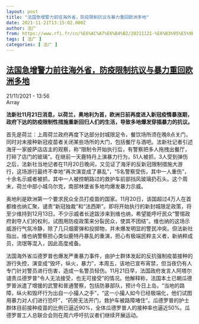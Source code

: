 ```yaml
---
layout: post
title: "法国急增警力前往海外省，防疫限制抗议与暴力重回欧洲多地"
date: 2021-11-21T13:15:02.000Z
author: 法广
from: https://www.rfi.fr/cn/%E6%AC%A7%E6%B4%B2/20211121-%E6%B3%95%E5%9B%BD%E6%80%A5%E5%A2%9E%E8%AD%A6%E5%8A%9B%E5%89%8D%E5%BE%80%E6%B5%B7%E5%A4%96%E7%9C%81%EF%BC%8C%E9%98%B2%E7%96%AB%E9%99%90%E5%88%B6%E6%8A%97%E8%AE%AE%E4%B8%8E%E6%9A%B4%E5%8A%9B%E9%87%8D%E5%9B%9E%E6%AC%A7%E6%B4%B2%E5%A4%9A%E5%9C%B0
tags: [ 法广 ]
categories: [ 法广 ]
---
```

<!--1637500502000-->
[法国急增警力前往海外省，防疫限制抗议与暴力重回欧洲多地](https://www.rfi.fr/cn/%E6%AC%A7%E6%B4%B2/20211121-%E6%B3%95%E5%9B%BD%E6%80%A5%E5%A2%9E%E8%AD%A6%E5%8A%9B%E5%89%8D%E5%BE%80%E6%B5%B7%E5%A4%96%E7%9C%81%EF%BC%8C%E9%98%B2%E7%96%AB%E9%99%90%E5%88%B6%E6%8A%97%E8%AE%AE%E4%B8%8E%E6%9A%B4%E5%8A%9B%E9%87%8D%E5%9B%9E%E6%AC%A7%E6%B4%B2%E5%A4%9A%E5%9C%B0)
------

<div>
<div>21/11/2021 - 13:56</div>Array<p><strong>                    法新社11月21日消息，以荷兰，奥地利为首，欧洲日前再度进入新冠疫情暴涨期，政府下达的防疫限制性措施重新回归人们的生活，导致多地爆发穿插暴力的抗议。                </strong></p><div >                    <p>首先是荷兰：上周荷兰政府再度下达部分封城限足令，餐饮场所须在晚8点关门，同时对未接种新冠疫苗者关闭某些场所的大门，包括餐厅与酒吧。法新社记者引述海牙一家披萨店店主的观察，称“限制令开始执行后，有警察把多人拖拽出餐厅，打碎了店门的玻璃”。在继前一天鹿特丹上演暴力行为，51人被抓，3人受到弹伤之后，法新社当地记者在11月20日晚间，又见证了海牙的反新冠限制措施大游行，这场游行最终不幸地“再次演变成了暴乱”，“5名警察受伤，其中一人重伤”，十余名示威者被抓，其中一人被控朝路过的救护车前部挡风玻璃扔石头。这个周末，荷兰中部小城乌尔克，南部林堡省多地均爆发暴力示威。</p><p>奥地利是欧洲第一个要求民众全员打疫苗的国家。11月20日，该国超过4万人在首都维也纳汇聚，谴责“新冠独裁”和“法西斯”。即将开始执行的新封城限足政策，将至少维持到12月13日。不少示威者长途跋涉来到维也纳，希望能呼吁民众“警惕政府剥夺人们的权利，试图用防疫政策来分裂民众，使其不团结”。维也纳的这场示威游行气氛冷静，除了几只烟雾弹和投掷物，并未爆发明显的警民冲突。但法新社指出，维也纳警察担心类似鹿特丹暴乱的重演，担心有极端民粹主义者，新纳粹成员，流氓等混入，因此高度戒备。</p><p>法国海外省瓜德罗普也爆发严重暴力事件，由护士群体发起的反抗强制疫苗接种的游行失控，演变成“毁坏，纵火，暴力”，本周五，该地已宣布宵禁，但当夜仍有人专门针对警员进行伤害，造成一名警员轻伤。11月21日早，法国政府发言人阿塔尔谴责瓜德罗普“令人无法接受，也无可接受”的情况。他解释称，法国本土已朝瓜德罗普派遣了增援的武警和普通警察，包括防暴部队，预计今日上岛，“当地的路障，纵火和毁坏行为出自一小撮人之手”，“这一小撮人如今已经极端化，他们试图用暴力对人们进行恐吓”，“药房无法开门，救护车被路障堵住”。瓜德罗普的护士群体目前接种疫苗的比例已逼近90%，全体瓜德罗普人的接种率也逼近50%。瓜德罗普工人总联合会则在周六呼吁抗议者们继续开展运动。</p>                                            <div data-selfpromo-newsletter>    </div>    <div data-selfpromo-app>    </div>                </div>
</div>
